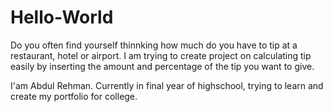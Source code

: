 # Hello-World
Do you often find yourself thinnking how much do you have to tip at a restaurant, hotel or airport. I am trying to create project on calculating tip easily by inserting the amount and percentage of the tip you want to give.

I'am Abdul Rehman. Currently in final year of highschool, trying to learn and create my portfolio for college.
